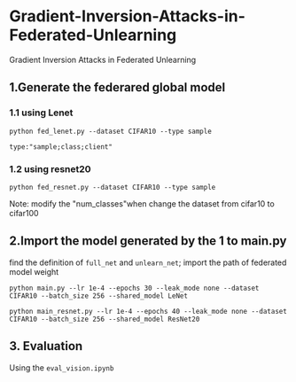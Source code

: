 # Gradient-Inversion-Attacks-in-Federated-Unlearning
Gradient Inversion Attacks in Federated Unlearning

## 1.Generate the federared global model
### 1.1 using Lenet
```python fed_lenet.py --dataset CIFAR10 --type sample```

```type:"sample;class;client"```
### 1.2 using resnet20
```python fed_resnet.py --dataset CIFAR10 --type sample```

Note: modify the "num_classes"when change the dataset from cifar10 to cifar100
## 2.Import the model generated by the 1 to main.py
find the definition of ```full_net``` and ```unlearn_net```; import the path of federated model weight

```python main.py --lr 1e-4 --epochs 30 --leak_mode none --dataset CIFAR10 --batch_size 256 --shared_model LeNet```

```python main_resnet.py --lr 1e-4 --epochs 40 --leak_mode none --dataset CIFAR10 --batch_size 256 --shared_model ResNet20```

## 3. Evaluation
Using the ```eval_vision.ipynb```